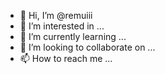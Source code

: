 - 👋 Hi, I’m @remuiii
- 👀 I’m interested in ...
- 🌱 I’m currently learning ...
- 💞️ I’m looking to collaborate on ...
- 📫 How to reach me ...

<!---
remuiii/remuiii is a ✨ special ✨ repository because its `README.md` (this file) appears on your GitHub profile.
You can click the Preview link to take a look at your changes.
--->
